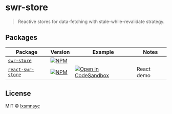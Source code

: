 # swr-store

> Reactive stores for data-fetching with stale-while-revalidate strategy.

## Packages

| Package | Version | Example | Notes |
| --- | --- | --- | --- |
| [`swr-store`](https://github.com/lxsmnsyc/swr-store/tree/master/packages/swr-store) | [![NPM](https://img.shields.io/npm/v/swr-store.svg)](https://www.npmjs.com/package/swr-store) | | |
| [`react-swr-store`](https://github.com/lxsmnsyc/swr-store/tree/master/packages/react-swr-store) | [![NPM](https://img.shields.io/npm/v/react-swr-store.svg)](https://www.npmjs.com/package/react-swr-store) | [![Open in CodeSandbox](https://img.shields.io/badge/Open%20in-CodeSandbox-blue?style=flat-square&logo=codesandbox)](https://codesandbox.io/s/github/LXSMNSYC/swr-store/tree/master/examples/react-swr-store) | React demo |

## License

MIT © [lxsmnsyc](https://github.com/lxsmnsyc)
